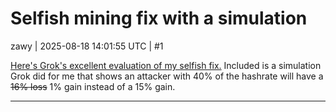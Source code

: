 # Selfish mining fix with a simulation

zawy | 2025-08-18 14:01:55 UTC | #1

[Here's Grok's excellent evaluation of my selfish fix.](https://github.com/zawy12/difficulty-algorithms/issues/87)  Included is a simulation Grok did for me that shows an attacker with 40% of the hashrate will have a <strike>16% loss</strike> 1% gain instead of a 15% gain.

-------------------------

